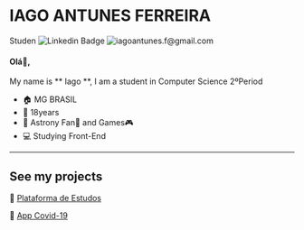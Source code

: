 # IAGO ANTUNES FERREIRA

Studen 
![Linkedin Badge](https://img.shields.io/badge/-LinkedIn-blue?style=flat-square&logo=Linkedin&logoColor=white&link=https://www.linkedin.com/in/iago-ferreira-5277131a5/)
![iagoantunes.f@gmail.com](https://img.shields.io/badge/iagoantunes.f@gmail.com-c14438?style=flat-square&logo=Gmail&logoColor=white&link=iagoantunes.f@gmail.com)






#### Olá:wave:,

My name is ** Iago **, I am a student in Computer Science 2ºPeriod

- :house: MG BRASIL
- :adult: 18years
- :memo: Astrony Fan🔭 and Games:video_game:
- :computer: Studying Front-End
***

## See my projects

:rocket: [Plataforma de Estudos](https://github.com/IagoAntunes/Projetos-Pessoais/tree/master/Plataforma%20Estudos)

:hospital: [App Covid-19](https://github.com/IagoAntunes/Projetos-Pessoais/tree/master/APP%20COVID-19)
